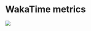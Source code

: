 # WakaTime metrics
<img src="https://wakatime.com/share/@pumkinisawesome/48b91dc7-c4a3-4bc6-b5c0-0d1d19f4587c.svg"/>
<!--<img src="https://wakatime.com/share/@pumkinisawesome/c28207a6-5be0-4b39-ac8a-459bd0005851.svg"/>-->

<!--
**pumkinisawesome/pumkinisawesome** is a ✨ _special_ ✨ repository because its `README.md` (this file) appears on your GitHub profile.

Here are some ideas to get you started:

- 🔭 I’m currently working on ...
- 🌱 I’m currently learning ...
- 👯 I’m looking to collaborate on ...
- 🤔 I’m looking for help with ...
- 💬 Ask me about ...
- 📫 How to reach me: ...
- 😄 Pronouns: ...
- ⚡ Fun fact: ...
-->

